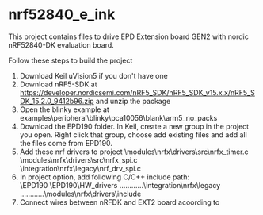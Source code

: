 # nrf52840_e_ink

This project contains files to drive EPD Extension board GEN2  with nordic nRF52840-DK  evaluation board. 

Follow these steps to build the project
1. Download Keil uVision5 if you don't have one
2. Download nRF5-SDK at  https://developer.nordicsemi.com/nRF5_SDK/nRF5_SDK_v15.x.x/nRF5_SDK_15.2.0_9412b96.zip and unzip the package
3. Open the blinky example at examples\peripheral\blinky\pca10056\blank\arm5_no_packs
4. Download the EPD190 folder. In Keil, create a new group in the project you open. Right click that group, choose add existing files and add all the files come from EPD190.
5. Add these nrf drivers to project
    \modules\nrfx\drivers\src\nrfx_timer.c
    \modules\nrfx\drivers\src\nrfx_spi.c
    \integration\nrfx\legacy\nrf_drv_spi.c
6. In project option, add following C/C++ include path:   
  \EPD190
  \EPD190\HW_drivers
  ..\..\..\..\..\..\integration\nrfx\legacy
  ..\..\..\..\..\..\modules\nrfx\drivers\include
  7. Connect wires between nRFDK and EXT2 board acoording to 

